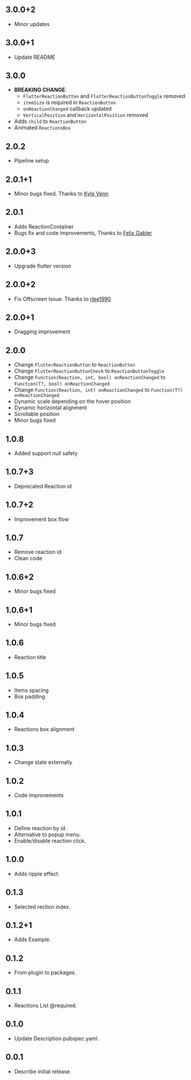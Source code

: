 ## 3.0.0+2
* Minor updates

## 3.0.0+1
* Update README

## 3.0.0

- **BREAKING CHANGE**:
    - `FlutterReactionButton` and `FlutterReactionButtonToggle` removed
    - `itemSize` is required in `ReactionButton`
    - `onReactionChanged` callback updated
    - `VerticalPosition` and `HorizontalPosition` removed
- Adds `child` to `ReactionButton`
- Animated `ReactionsBox`

## 2.0.2

* Pipeline setup

## 2.0.1+1

* Minor bugs fixed. Thanks to [Kyle Venn](https://github.com/kvenn)

## 2.0.1

* Adds ReactionContainer
* Bugs fix and code improvements, Thanks to [Felix Gabler](https://github.com/felixgabler)

## 2.0.0+3

* Upgrade flutter version

## 2.0.0+2

* Fix Offscreen Issue. Thanks to [rlee1990](https://github.com/rlee1990)

## 2.0.0+1

* Dragging improvement

## 2.0.0

* Change `FlutterReactionButton` to `ReactionButton`
* Change `FlutterReactionButtonCheck` to `ReactionButtonToggle`
* Change `Function(Reaction, int, bool) onReactionChanged` to `Function(T?, bool) onReactionChanged`
* Change `Function(Reaction, int) onReactionChanged` to `Function(T?) onReactionChanged`
* Dynamic scale depending on the hover position
* Dynamic horizontal alignment
* Scrollable position
* Minor bugs fixed

## 1.0.8

* Added support null safety

## 1.0.7+3

* Deprecated Reaction id

## 1.0.7+2

* Improvement box flow

## 1.0.7

* Remove reaction id
* Clean code

## 1.0.6+2

* Minor bugs fixed

## 1.0.6+1

* Minor bugs fixed

## 1.0.6

* Reaction title

## 1.0.5

* Items spacing
* Box padding

## 1.0.4

* Reactions box alignment

## 1.0.3

* Change state externally

## 1.0.2

* Code improvements

## 1.0.1

* Define reaction by id.
* Alternative to popup menu.
* Enable/disable reaction click.

## 1.0.0

* Adds ripple effect.

## 0.1.3

* Selected rection index.

## 0.1.2+1

* Adds Example.

## 0.1.2

* From plugin to packages.

## 0.1.1

* Reactions List @required.

## 0.1.0

* Update Description pubspec.yaml.

## 0.0.1

* Describe initial release.
